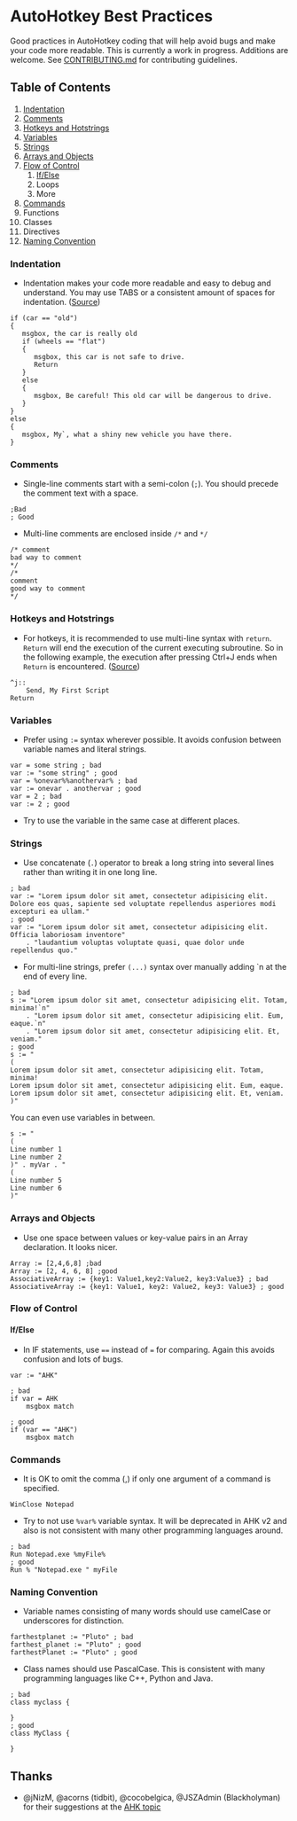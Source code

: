 # AutoHotkey Best Practices
Good practices in AutoHotkey coding that will help avoid bugs and make your code more readable. This is currently a work in progress. Additions are welcome. See [CONTRIBUTING.md](CONTRIBUTING.md) for contributing guidelines.


## Table of Contents

1. [Indentation](#indentation)
1. [Comments](#comments)
1. [Hotkeys and Hotstrings](#hotkeys-and-hotstrings)
1. [Variables](#variables)
1. [Strings](#strings)
1. [Arrays and Objects](#arrays-and-objects)
1. [Flow of Control](#flow-of-control)
    1. [If/Else](#ifelse)
    1. Loops
    1. More
1. [Commands](#commands)
1. Functions
1. Classes
1. Directives
1. [Naming Convention](#naming-convention)


### Indentation

* Indentation makes your code more readable and easy to debug and understand. You may use TABS or a consistent amount of spaces for indentation. ([Source](https://autohotkey.com/docs/Tutorial.htm#s84))
```autohotkey
if (car == "old")
{
   msgbox, the car is really old
   if (wheels == "flat")
   {
      msgbox, this car is not safe to drive.
      Return
   }
   else
   {
      msgbox, Be careful! This old car will be dangerous to drive.
   }
}
else
{
   msgbox, My`, what a shiny new vehicle you have there.
}
```


### Comments

* Single-line comments start with a semi-colon (`;`). You should precede the comment text with a space.
```autohotkey
;Bad
; Good
```

* Multi-line comments are enclosed inside `/*` and `*/`
```autohotkey
/* comment
bad way to comment
*/
/*
comment
good way to comment
*/
```


### Hotkeys and Hotstrings

* For hotkeys, it is recommended to use multi-line syntax with `return`. `Return` will end the execution of the current executing subroutine. So in the following example, the 
execution after pressing Ctrl+J ends when `Return` is encountered. ([Source](https://autohotkey.com/docs/Tutorial.htm#Text_instructions_6))
```autohotkey
^j::
    Send, My First Script
Return
```


### Variables

* Prefer using `:=` syntax wherever possible. It avoids confusion between variable names and literal strings.
```autohotkey
var = some string ; bad
var := "some string" ; good
var = %onevar%%anothervar% ; bad
var := onevar . anothervar ; good
var = 2 ; bad
var := 2 ; good
```

* Try to use the variable in the same case at different places.


### Strings

* Use concatenate (`.`) operator to break a long string into several lines rather than writing it in one long line.
```autohotkey
; bad
var := "Lorem ipsum dolor sit amet, consectetur adipisicing elit. Dolore eos quas, sapiente sed voluptate repellendus asperiores modi excepturi ea ullam."
; good
var := "Lorem ipsum dolor sit amet, consectetur adipisicing elit. Officia laboriosam inventore"
    . "laudantium voluptas voluptate quasi, quae dolor unde repellendus quo."
```

* For multi-line strings, prefer `(...)` syntax over manually adding \`n at the end of every line.
```autohotkey
; bad
s := "Lorem ipsum dolor sit amet, consectetur adipisicing elit. Totam, minima!`n"
    . "Lorem ipsum dolor sit amet, consectetur adipisicing elit. Eum, eaque.`n"
    . "Lorem ipsum dolor sit amet, consectetur adipisicing elit. Et, veniam."
; good
s := "
(
Lorem ipsum dolor sit amet, consectetur adipisicing elit. Totam, minima!
Lorem ipsum dolor sit amet, consectetur adipisicing elit. Eum, eaque.
Lorem ipsum dolor sit amet, consectetur adipisicing elit. Et, veniam.
)"
```
You can even use variables in between. 
```autohotkey
s := "
(
Line number 1
Line number 2
)" . myVar . "
(
Line number 5
Line number 6
)"
```


### Arrays and Objects

* Use one space between values or key-value pairs in an Array declaration. It looks nicer.
```autohotkey
Array := [2,4,6,8] ;bad
Array := [2, 4, 6, 8] ;good
AssociativeArray := {key1: Value1,key2:Value2, key3:Value3} ; bad
AssociativeArray := {key1: Value1, key2: Value2, key3: Value3} ; good
```


### Flow of Control

#### If/Else

* In IF statements, use `==` instead of `=` for comparing. Again this avoids confusion and lots of bugs.
```autohotkey
var := "AHK"

; bad
if var = AHK
    msgbox match

; good
if (var == "AHK")
    msgbox match
```


### Commands

* It is OK to omit the comma (,) if only one argument of a command is specified.
```autohotkey
WinClose Notepad
```

* Try to not use `%var%` variable syntax. It will be deprecated in AHK v2 and also is not consistent with many other programming languages around.
```autohotkey
; bad
Run Notepad.exe %myFile%
; good
Run % "Notepad.exe " myFile
```


### Naming Convention

* Variable names consisting of many words should use camelCase or underscores for distinction. 
```autohotkey
farthestplanet := "Pluto" ; bad
farthest_planet := "Pluto" ; good
farthestPlanet := "Pluto" ; good
```

* Class names should use PascalCase. This is consistent with many programming languages like C++, Python and Java.
```autohotkey
; bad
class myclass {
    
}
; good
class MyClass {
    
}
```


## Thanks

* @jNizM, @acorns (tidbit), @cocobelgica, @JSZAdmin (Blackholyman) for their suggestions at the [AHK topic](https://autohotkey.com/boards/viewtopic.php?f=17&t=14089)